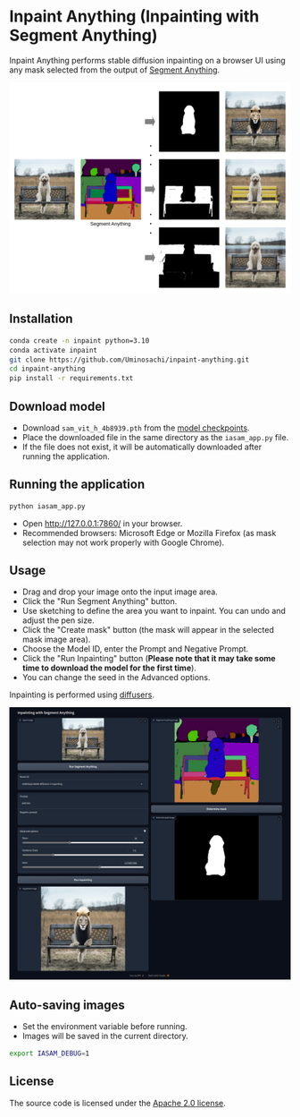 # Inpaint Anything (Inpainting with Segment Anything)

Inpaint Anything performs stable diffusion inpainting on a browser UI using any mask selected from the output of [Segment Anything](https://github.com/facebookresearch/segment-anything).

![Explanation image](images/inpaint_anything_explanation_image_1.png)

## Installation

```bash
conda create -n inpaint python=3.10
conda activate inpaint
git clone https://github.com/Uminosachi/inpaint-anything.git
cd inpaint-anything
pip install -r requirements.txt
```

## Download model

* Download `sam_vit_h_4b8939.pth` from the [model checkpoints](https://github.com/facebookresearch/segment-anything#model-checkpoints).
* Place the downloaded file in the same directory as the `iasam_app.py` file.
* If the file does not exist, it will be automatically downloaded after running the application.

## Running the application

```bash
python iasam_app.py
```

* Open http://127.0.0.1:7860/ in your browser.
* Recommended browsers: Microsoft Edge or Mozilla Firefox (as mask selection may not work properly with Google Chrome).

## Usage

* Drag and drop your image onto the input image area.
* Click the "Run Segment Anything" button.
* Use sketching to define the area you want to inpaint. You can undo and adjust the pen size.
* Click the "Create mask" button (the mask will appear in the selected mask image area).
* Choose the Model ID, enter the Prompt and Negative Prompt.
* Click the "Run Inpainting" button (**Please note that it may take some time to download the model for the first time**).
* You can change the seed in the Advanced options.

Inpainting is performed using [diffusers](https://github.com/huggingface/diffusers).

![UI image](images/inpaint_anything_ui_image_1.png)

## Auto-saving images

* Set the environment variable before running.
* Images will be saved in the current directory.

```bash
export IASAM_DEBUG=1
```

## License

The source code is licensed under the [Apache 2.0 license](LICENSE).